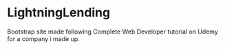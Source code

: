 # LightningLending
Bootstrap site made following Complete Web Developer tutorial on Udemy for a company i made up.
